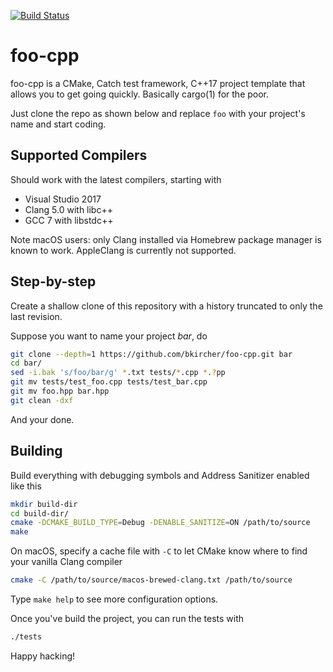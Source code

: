 [![Build Status](https://travis-ci.org/bkircher/foo-cpp.svg?branch=master)](https://travis-ci.org/bkircher/foo-cpp)

# foo-cpp
foo-cpp is a CMake, Catch test framework, C++17 project template that allows
you to get going quickly. Basically cargo(1) for the poor.

Just clone the repo as shown below and replace `foo` with your project's name
and start coding.

## Supported Compilers
Should work with the latest compilers, starting with

* Visual Studio 2017
* Clang 5.0 with libc++
* GCC 7 with libstdc++

Note macOS users: only Clang installed via Homebrew package manager is known to
work. AppleClang is currently not supported.

## Step-by-step
Create a shallow clone of this repository with a history truncated to only the
last revision.

Suppose you want to name your project _bar_, do

```bash
git clone --depth=1 https://github.com/bkircher/foo-cpp.git bar
cd bar/
sed -i.bak 's/foo/bar/g' *.txt tests/*.cpp *.?pp
git mv tests/test_foo.cpp tests/test_bar.cpp
git mv foo.hpp bar.hpp
git clean -dxf
```

And your done.

## Building
Build everything with debugging symbols and Address Sanitizer enabled like this

```bash
mkdir build-dir
cd build-dir/
cmake -DCMAKE_BUILD_TYPE=Debug -DENABLE_SANITIZE=ON /path/to/source
make
```

On macOS, specify a cache file with `-C` to let CMake know where to find your
vanilla Clang compiler

```bash
cmake -C /path/to/source/macos-brewed-clang.txt /path/to/source
```

Type `make help` to see more configuration options.

Once you've build the project, you can run the tests with

```bash
./tests
```

Happy hacking!

<!-- vim: et sw=4 ts=4:
-->
